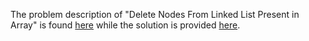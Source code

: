 The problem description of "Delete Nodes From Linked List Present in Array" is found [here](https://leetcode.com/problems/delete-nodes-and-return-forest/) while the solution is provided [here](https://github.com/aurimas13/Solutions-To-Problems/blob/main/LeetCode/Java%20Solutions/Delete%20Nodes%20From%20Linked%20List%20Present%20in%20Array/delete.java).

